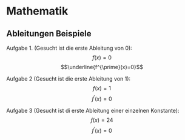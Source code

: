 # Mathematik

## Ableitungen Beispiele

Aufgabe 1. (Gesucht ist die erste Ableitung von 0):  
$$f(x)=0$$
$$\underline{f^{\prime}(x)=0}$$

Aufgabe 2 (Gesucht ist die erste Ableitung von 1):  
$$f(x)=1$$
$$f^{\prime}(x)=0$$

Aufgabe 3 (Gesucht ist di erste Ableitung einer einzelnen Konstante):  
$$f(x)=24$$
$$f^{\prime}(x)=0$$
